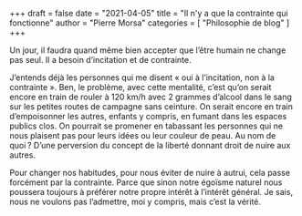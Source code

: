 +++
draft       = false
date        = "2021-04-05"
title       = "Il n'y a que la contrainte qui fonctionne"
author      = "Pierre Morsa"
categories  = [ "Philosophie de blog" ]
+++

Un jour, il faudra quand même bien accepter que l’être humain ne change pas seul. Il a besoin d’incitation et de contrainte. 

J’entends déjà les personnes qui me disent « oui à l’incitation, non à la contrainte ». Ben, le problème, avec cette mentalité, c’est qu’on serait encore en train de rouler à 120 km/h avec 2 grammes d’alcool dans le sang sur les petites routes de campagne sans ceinture. On serait encore en train d’empoisonner les autres, enfants y compris, en fumant dans les espaces publics clos. On pourrait se promener en tabassant les personnes qui ne nous plaisent pas pour leurs idées ou leur couleur de peau. Au nom de quoi ? D’une perversion du concept de la liberté donnant droit de nuire aux autres.

Pour changer nos habitudes, pour nous éviter de nuire à autrui, cela passe forcément par la contrainte. Parce que sinon notre égoïsme naturel nous poussera toujours à préférer notre propre intérêt à l’intérêt général. Je sais, nous ne voulons pas l’admettre, moi y compris, mais c’est la vérité.
